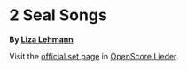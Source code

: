 
# 2 Seal Songs

__By [Liza Lehmann](..)__

Visit the [official set page] in [OpenScore Lieder].

[official set page]: https://musescore.com/openscore-lieder-corpus/sets/5106657
[OpenScore Lieder]: https://musescore.com/openscore-lieder-corpus
